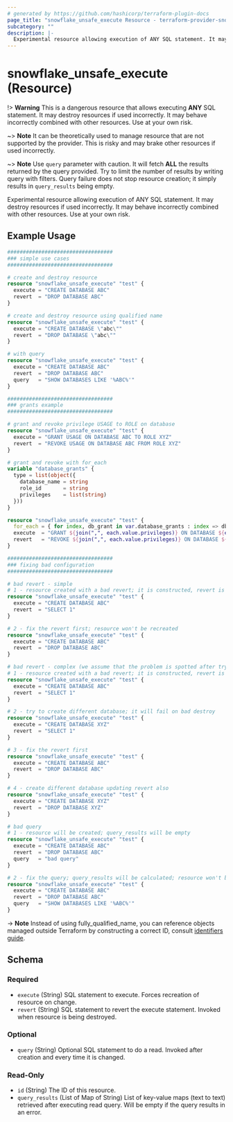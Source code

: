 ```yaml
---
# generated by https://github.com/hashicorp/terraform-plugin-docs
page_title: "snowflake_unsafe_execute Resource - terraform-provider-snowflake"
subcategory: ""
description: |-
  Experimental resource allowing execution of ANY SQL statement. It may destroy resources if used incorrectly. It may behave incorrectly combined with other resources. Use at your own risk.
---
```


# snowflake_unsafe_execute (Resource)

!> **Warning** This is a dangerous resource that allows executing **ANY** SQL statement. It may destroy resources if used incorrectly. It may behave incorrectly combined with other resources. Use at your own risk.

~> **Note** It can be theoretically used to manage resource that are not supported by the provider. This is risky and may brake other resources if used incorrectly.

~> **Note** Use `query` parameter with caution. It will fetch **ALL** the results returned by the query provided. Try to limit the number of results by writing query with filters. Query failure does not stop resource creation; it simply results in `query_results` being empty.

Experimental resource allowing execution of ANY SQL statement. It may destroy resources if used incorrectly. It may behave incorrectly combined with other resources. Use at your own risk.

## Example Usage

```terraform
##################################
### simple use cases
##################################

# create and destroy resource
resource "snowflake_unsafe_execute" "test" {
  execute = "CREATE DATABASE ABC"
  revert  = "DROP DATABASE ABC"
}

# create and destroy resource using qualified name
resource "snowflake_unsafe_execute" "test" {
  execute = "CREATE DATABASE \"abc\""
  revert  = "DROP DATABASE \"abc\""
}

# with query
resource "snowflake_unsafe_execute" "test" {
  execute = "CREATE DATABASE ABC"
  revert  = "DROP DATABASE ABC"
  query   = "SHOW DATABASES LIKE '%ABC%'"
}

##################################
### grants example
##################################

# grant and revoke privilege USAGE to ROLE on database
resource "snowflake_unsafe_execute" "test" {
  execute = "GRANT USAGE ON DATABASE ABC TO ROLE XYZ"
  revert  = "REVOKE USAGE ON DATABASE ABC FROM ROLE XYZ"
}

# grant and revoke with for_each
variable "database_grants" {
  type = list(object({
    database_name = string
    role_id       = string
    privileges    = list(string)
  }))
}

resource "snowflake_unsafe_execute" "test" {
  for_each = { for index, db_grant in var.database_grants : index => db_grant }
  execute  = "GRANT ${join(",", each.value.privileges)} ON DATABASE ${each.value.database_name} TO ROLE ${each.value.role_id}"
  revert   = "REVOKE ${join(",", each.value.privileges)} ON DATABASE ${each.value.database_name} FROM ROLE ${each.value.role_id}"
}

##################################
### fixing bad configuration
##################################

# bad revert - simple
# 1 - resource created with a bad revert; it is constructed, revert is not validated before destroy happens
resource "snowflake_unsafe_execute" "test" {
  execute = "CREATE DATABASE ABC"
  revert  = "SELECT 1"
}

# 2 - fix the revert first; resource won't be recreated
resource "snowflake_unsafe_execute" "test" {
  execute = "CREATE DATABASE ABC"
  revert  = "DROP DATABASE ABC"
}

# bad revert - complex (we assume that the problem is spotted after trying to change the execute)
# 1 - resource created with a bad revert; it is constructed, revert is not validated before destroy happens
resource "snowflake_unsafe_execute" "test" {
  execute = "CREATE DATABASE ABC"
  revert  = "SELECT 1"
}

# 2 - try to create different database; it will fail on bad destroy
resource "snowflake_unsafe_execute" "test" {
  execute = "CREATE DATABASE XYZ"
  revert  = "SELECT 1"
}

# 3 - fix the revert first
resource "snowflake_unsafe_execute" "test" {
  execute = "CREATE DATABASE ABC"
  revert  = "DROP DATABASE ABC"
}

# 4 - create different database updating revert also
resource "snowflake_unsafe_execute" "test" {
  execute = "CREATE DATABASE XYZ"
  revert  = "DROP DATABASE XYZ"
}

# bad query
# 1 - resource will be created; query_results will be empty
resource "snowflake_unsafe_execute" "test" {
  execute = "CREATE DATABASE ABC"
  revert  = "DROP DATABASE ABC"
  query   = "bad query"
}

# 2 - fix the query; query_results will be calculated; resource won't be recreated
resource "snowflake_unsafe_execute" "test" {
  execute = "CREATE DATABASE ABC"
  revert  = "DROP DATABASE ABC"
  query   = "SHOW DATABASES LIKE '%ABC%'"
}
```
-> **Note** Instead of using fully_qualified_name, you can reference objects managed outside Terraform by constructing a correct ID, consult [identifiers guide](https://registry.terraform.io/providers/Snowflake-Labs/snowflake/latest/docs/guides/identifiers#new-computed-fully-qualified-name-field-in-resources).
<!-- TODO(SNOW-1634854): include an example showing both methods-->

<!-- schema generated by tfplugindocs -->
## Schema

### Required

- `execute` (String) SQL statement to execute. Forces recreation of resource on change.
- `revert` (String) SQL statement to revert the execute statement. Invoked when resource is being destroyed.

### Optional

- `query` (String) Optional SQL statement to do a read. Invoked after creation and every time it is changed.

### Read-Only

- `id` (String) The ID of this resource.
- `query_results` (List of Map of String) List of key-value maps (text to text) retrieved after executing read query. Will be empty if the query results in an error.

